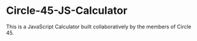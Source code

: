 # Circle-45-JS-Calculator
This is a JavaScript Calculator built collaboratively by the members of Circle 45.
